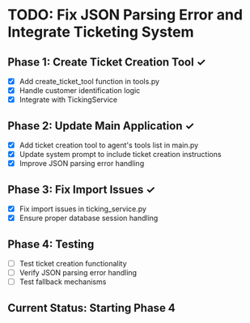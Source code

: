 # TODO: Fix JSON Parsing Error and Integrate Ticketing System

## Phase 1: Create Ticket Creation Tool ✓
- [x] Add create_ticket_tool function in tools.py
- [x] Handle customer identification logic
- [x] Integrate with TickingService

## Phase 2: Update Main Application ✓
- [x] Add ticket creation tool to agent's tools list in main.py
- [x] Update system prompt to include ticket creation instructions
- [x] Improve JSON parsing error handling

## Phase 3: Fix Import Issues ✓
- [x] Fix import issues in ticking_service.py
- [x] Ensure proper database session handling

## Phase 4: Testing
- [ ] Test ticket creation functionality
- [ ] Verify JSON parsing error handling
- [ ] Test fallback mechanisms

## Current Status: Starting Phase 4
